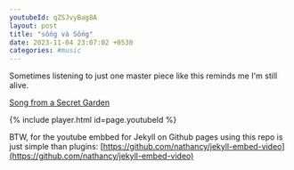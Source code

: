 ```yaml
---
youtubeId: qZSJvyBag8A
layout: post
title: "sống và Sống"
date: 2023-11-04 23:07:02 +0530
categories: #music
---
```


Sometimes listening to just one master piece like this reminds me I'm still alive.

[Song from a Secret Garden](https://www.youtube.com/watch?v=qZSJvyBag8A)

{% include player.html id=page.youtubeId %}

BTW, for the youtube embbed for Jekyll on Github pages using this repo is just simple than plugins: [https://github.com/nathancy/jekyll-embed-video](https://github.com/nathancy/jekyll-embed-video)
